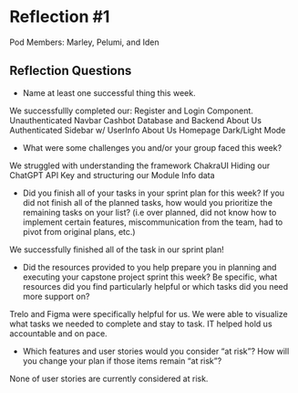 # Reflection #1

Pod Members: Marley, Pelumi, and Iden

## Reflection Questions

* Name at least one successful thing this week.

We successfullly completed our:
   Register and Login Component.
   Unauthenticated Navbar
   Cashbot
   Database and Backend
   About Us
   Authenticated Sidebar w/ UserInfo
   About Us
   Homepage
   Dark/Light Mode


* What were some challenges you and/or your group faced this week?

 We struggled with understanding the framework ChakraUI
 Hiding our ChatGPT API Key
 and structuring our Module Info data

* Did you finish all of your tasks in your sprint plan for this week? If you did not finish all of the planned tasks, how would you prioritize the remaining tasks on your list?  (i.e over planned, did not know how to implement certain features, miscommunication from the team, had to pivot from original plans, etc.)

 We successfully finished all of the task in our sprint plan!

* Did the resources provided to you help prepare you in planning and executing your capstone project sprint this week? Be specific, what resources did you find particularly helpful or which tasks did you need more support on?

 Trelo and Figma were specifically helpful for us. We were able to visualize what tasks we needed to complete and stay to task. IT helped hold us accountable and on pace. 

* Which features and user stories would you consider “at risk”? How will you change your plan if those items remain “at risk”?

None of user stories are currently considered at risk. 
